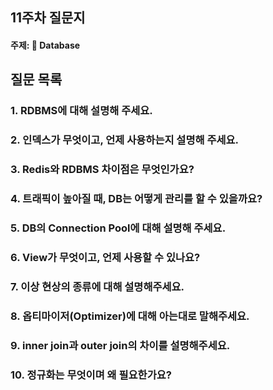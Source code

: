 ## 11주차 질문지
#### 주제: 💾 Database

## 질문 목록
### 1. RDBMS에 대해 설명해 주세요.
### 2. 인덱스가 무엇이고, 언제 사용하는지 설명해 주세요.
### 3. Redis와 RDBMS 차이점은 무엇인가요?
### 4. 트래픽이 높아질 때, DB는 어떻게 관리를 할 수 있을까요?
### 5. DB의 Connection Pool에 대해 설명해 주세요.
### 6. View가 무엇이고, 언제 사용할 수 있나요?
### 7. 이상 현상의 종류에 대해 설명해주세요.
### 8. 옵티마이저(Optimizer)에 대해 아는대로 말해주세요.
### 9. inner join과 outer join의 차이를 설명해주세요.
### 10. 정규화는 무엇이며 왜 필요한가요?
